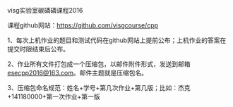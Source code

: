 
visg实验室碳磷磷课程2016

课程github网站：https://github.com/visgcourse/cpp

1、每次上机作业的题目和测试代码在github网站上提前公布；上机作业的答案在提交时限结束后公布。

2、作业所有文件打包成一个压缩包，以邮件附件形式，发送到邮箱 esecpp2016@163.com。邮件主题就是压缩包名。

3、压缩包命名规范：姓名+学号+第几次作业+第几版；比如：杰克+141180000+第一次作业+第一版
